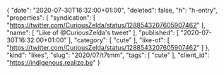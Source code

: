 {
  "date": "2020-07-30T16:32:00+01:00",
  "deleted": false,
  "h": "h-entry",
  "properties": {
    "syndication": [
      "https://twitter.com/CuriousZelda/status/1288543207605907462"
    ],
    "name": [
      "Like of @CuriousZelda's tweet"
    ],
    "published": [
      "2020-07-30T16:32:00+01:00"
    ],
    "category": [
      "cute"
    ],
    "like-of": [
      "https://twitter.com/CuriousZelda/status/1288543207605907462"
    ]
  },
  "kind": "likes",
  "slug": "2020/07/t7tmm",
  "tags": [
    "cute"
  ],
  "client_id": "https://indigenous.realize.be"
}
